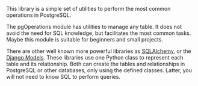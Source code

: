 This library is a simple set of utilities to perform
the most common operations in PostgreSQL. 

The pgOperations module has utilities to manage any table. 
It does not avoid the need for SQL knowledge, but facilitates the
most common tasks. Maybe this module is suitable for beginners and
small projects. 

There are other well known more powerful libraries as 
<a href="https://www.sqlalchemy.org/" target="_blank"> SQLAlchemy</a>, or the 
<a href="https://docs.djangoproject.com/en/4.1/topics/db/models/" target="_blank"> Django Models</a>.
These libraries use one Python class to represent each table and its relationship. 
Both can create the tables and relationships in PostgreSQL or other 
databases, only using the defined classes. Latter, you will not need to 
know SQL to perform queries.



